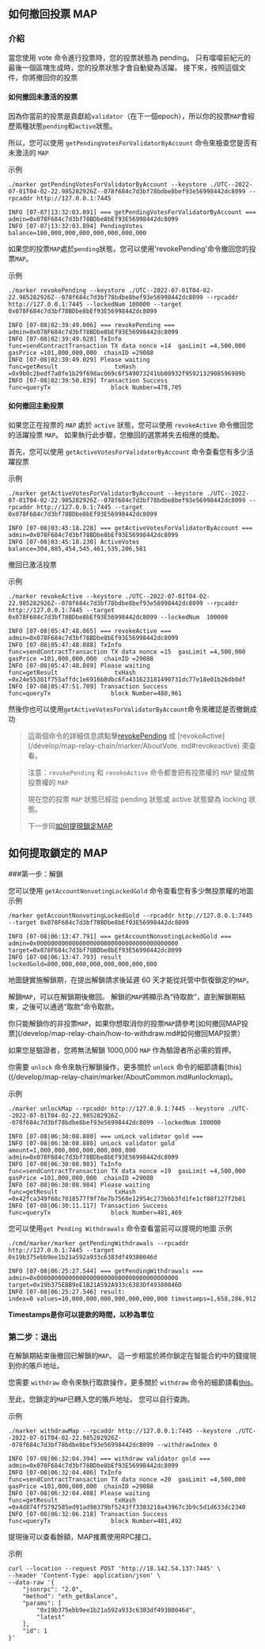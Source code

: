 ## 如何撤回投票 MAP

### 介紹

當您使用 vote 命令進行投票時，您的投票狀態為 pending。 只有噹噹前紀元的最後一個區塊生成時，您的投票狀態才會自動變為活躍。
接下來，按照這個文件，你將撤回你的投票

#### 如何撤回未激活的投票

因為你當前的投票是貢獻給`validator`（在下一個epoch），所以你的投票`MAP`會經歷兩種狀態`pending`和`active`狀態。

所以，您可以使用 `getPendingVotesForValidatorByAccount` 命令來檢查您是否有未激活的 `MAP`

示例
```shell
./marker getPendingVotesForValidatorByAccount --keystore ./UTC--2022-07-01T04-02-22.985282926Z--078f684c7d3bf78bdbe8bef93e56998442dc8099 --rpcaddr http://127.0.0.1:7445

INFO [07-07|13:32:03.891] === getPendingVotesForValidatorByAccount === admin=0x078F684c7d3bf78BDbe8bEf93E56998442dc8099
INFO [07-07|13:32:03.894] PendingVotes                             balance=100,000,000,000,000,000,000,000
```

如果您的投票`MAP`處於`pending`狀態，您可以使用'revokePending'命令撤回您的投票`MAP`。

示例
```shell
./marker revokePending --keystore ./UTC--2022-07-01T04-02-22.985282926Z--078f684c7d3bf78bdbe8bef93e56998442dc8099 --rpcaddr http://127.0.0.1:7445 --lockedNum 100000 --target 0x078F684c7d3bf78BDbe8bEf93E56998442dc8099

INFO [07-08|02:39:49.006] === revokePending ===                    admin=0x078F684c7d3bf78BDbe8bEf93E56998442dc8099
INFO [07-08|02:39:49.028] TxInfo                                   func=sendContractTransaction TX data nonce =14  gasLimit =4,500,000  gasPrice =101,000,000,000  chainID =29088
INFO [07-08|02:39:49.029] Please waiting                           func=getResult                txHash =0x9b0c2bedf7a0fe1b29f698ac069c6f549073241bb08932f9592132908596989b
INFO [07-08|02:39:50.839] Transaction Success                      func=queryTx                 block Number=478,705
```

#### 如何撤回主動投票

如果您正在投票的 `MAP` 處於 `active` 狀態，您可以使用 `revokeActive` 命令撤回您的活躍投票 `MAP`。 如果執行此步驟，您撤回的選票將失去相應的獎勵。

首先，您可以使用 `getActiveVotesForValidatorByAccount` 命令查看您有多少活躍投票

示例
```shell
./marker getActiveVotesForValidatorByAccount --keystore ./UTC--2022-07-01T04-02-22.985282926Z--078f684c7d3bf78bdbe8bef93e56998442dc8099 --rpcaddr http://127.0.0.1:7445 --target 0x078F684c7d3bf78BDbe8bEf93E56998442dc8099

INFO [07-08|03:45:18.228] === getActiveVotesForValidatorByAccount === admin=0x078F684c7d3bf78BDbe8bEf93E56998442dc8099
INFO [07-08|03:45:18.230] ActiveVotes                              balance=304,805,454,545,461,535,206,581
```

撤回已激活投票

示例
```shell
./marker revokeActive --keystore ./UTC--2022-07-01T04-02-22.985282926Z--078f684c7d3bf78bdbe8bef93e56998442dc8099 --rpcaddr http://127.0.0.1:7445 --target 0x078F684c7d3bf78BDbe8bEf93E56998442dc8099 --lockedNum  100000

INFO [07-08|05:47:48.065] === revokeActive ===                     admin=0x078F684c7d3bf78BDbe8bEf93E56998442dc8099
INFO [07-08|05:47:48.088] TxInfo                                   func=sendContractTransaction TX data nonce =15  gasLimit =4,500,000  gasPrice =101,000,000,000  chainID =29088
INFO [07-08|05:47:48.089] Please waiting                           func=getResult                txHash =0x24e55381f755affdc1e6916b8dbc6fa431623181490731dc77e18e01b26db0df
INFO [07-08|05:47:51.709] Transaction Success                      func=queryTx                 block Number=480,961
```

然後你也可以使用`getActiveVotesForValidatorByAccount`命令來確認是否撤銷成功

> 這兩個命令的詳細信息請點擊[revokePending](/develop/map-relay-chain/marker/AboutVote.md#revokepending) 或 [revokeActive](/develop/map-relay-chain/marker/AboutVote. md#revokeactive) 來查看。

> 注意：`revokePending` 和 `revokeActive` 命令都會把有投票權的 `MAP` 變成無投票權的 `MAP`
>
> 現在您的投票 `MAP` 狀態已經從 pending 狀態或 active 狀態變為 locking 狀態。
>
> 下一步同[如何提現鎖定MAP](/develop/map-relay-chain/how-to-withdraw.md#how-to-withdraw-locked-map)


## 如何提取鎖定的 MAP

###第一步：解鎖

您可以使用 `getAccountNonvotingLockedGold` 命令查看您有多少無投票權的地圖
示例
```shell
/marker getAccountNonvotingLockedGold --rpcaddr http://127.0.0.1:7445 --target 0x078F684c7d3bf78BDbe8bEf93E56998442dc8099

INFO [07-08|06:13:47.791] === getAccountNonvotingLockedGold ===    admin=0x0000000000000000000000000000000000000000 target=0x078F684c7d3bf78BDbe8bEf93E56998442dc8099
INFO [07-08|06:13:47.793] result                                   lockedGold=800,000,000,000,000,000,000,000
```

地圖鏈實施解鎖期，在提出解鎖請求後延遲 60 天才能從託管中恢復鎖定的`MAP`。

解鎖`MAP`，可以在解鎖期後撤回。 解鎖的`MAP`將顯示為“待取款”，直到解鎖期結束，之後可以通過“取款”命令取款。

你只能解鎖你的非投票`MAP`，如果你想取消你的投票`MAP`請參考[如何撤回MAP投票](/develop/map-relay-chain/how-to-withdraw.md#如何撤回MAP投票）

如果您是驗證者，您將無法解鎖 1000,000 `MAP` 作為驗證者所必需的質押。

你需要 `unlock` 命令來執行解鎖操作，更多關於 `unlock` 命令的細節請看[this]((/develop/map-relay-chain/marker/AboutCommon.md#unlockmap)。

示例
```shell
./marker unlockMap --rpcaddr http://127.0.0.1:7445 --keystore ./UTC--2022-07-01T04-02-22.985282926Z--078f684c7d3bf78bdbe8bef93e56998442dc8099 --lockedNum 100000

INFO [07-08|06:30:08.880] === unLock validator gold ===
INFO [07-08|06:30:08.880] unLock validator gold                    amount=1,000,000,000,000,000,000,000 admin=0x078F684c7d3bf78BDbe8bEf93E56998442dc8099
INFO [07-08|06:30:08.903] TxInfo                                   func=sendContractTransaction TX data nonce =19  gasLimit =4,500,000  gasPrice =101,000,000,000  chainID =29088
INFO [07-08|06:30:08.904] Please waiting                           func=getResult                txHash =0x42fca349f68c7018577f9f78e7b7560e12954c273bbb3fd1fe1cf88f127f2b01
INFO [07-08|06:30:11.117] Transaction Success                      func=queryTx                 block Number=481,469
```

您可以使用`get Pending Withdrawals` 命令查看當前可以提現的地圖
示例
```shell
./cmd/marker/marker getPendingWithdrawals --rpcaddr http://127.0.0.1:7445 --target 0x19b375ebb9ee1b21a592a933c6383df49380046d

INFO [07-08|06:25:27.544] === getPendingWithdrawals ===            admin=0x0000000000000000000000000000000000000000 target=0x19b375EBB9eE1B21A592A933c6383Df49380046D
INFO [07-08|06:25:27.546] result:                                  index=0 values=10,000,000,000,000,000,000,000 timestamps=1,658,286,912
```
**Timestamps是你可以提款的時間，以秒為單位**

### 第二步：退出

在解鎖期結束後撤回已解鎖的`MAP`。 這一步相當於將你鎖定在智能合約中的錢提現到你的賬戶地址。

您需要 `withdraw` 命令來執行取款操作，更多關於 `withdraw` 命令的細節請看[this](/develop/map-relay-chain/marker/AboutCommon.md#withdrawmap)。

至此，您鎖定的`MAP`已轉入您的賬戶地址。 您可以自行查詢。

示例
```shell
./marker withdrawMap --rpcaddr http://127.0.0.1:7445 --keystore ./UTC--2022-07-01T04-02-22.985282926Z--078f684c7d3bf78bdbe8bef93e56998442dc8099 --withdrawIndex 0

INFO [07-08|06:32:04.394] === withdraw validator gold ===          admin=0x078F684c7d3bf78BDbe8bEf93E56998442dc8099
INFO [07-08|06:32:04.406] TxInfo                                   func=sendContractTransaction TX data nonce =20  gasLimit =4,500,000  gasPrice =101,000,000,000  chainID =29088
INFO [07-08|06:32:04.408] Please waiting                           func=getResult                txHash =0x4d874ff5792585ed91ad98379bf5243ff3383218a43967c3b9c5d1d633dc2340
INFO [07-08|06:32:06.218] Transaction Success                      func=queryTx                 block Number=481,492
```

提現後可以查看餘額，MAP推薦使用RPC接口。

示例
```shell
curl --location --request POST 'http://18.142.54.137:7445' \
--header 'Content-Type: application/json' \
--data-raw '{
    "jsonrpc": "2.0",
    "method": "eth_getBalance",
    "params": [
        "0x19b375ebb9ee1b21a592a933c6383df49380046d",
        "latest"
    ],
    "id": 1
}'
```
